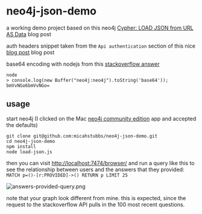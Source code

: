 # neo4j-json-demo

a working demo project based on this neo4j [Cypher: LOAD JSON from URL AS Data](https://neo4j.com/blog/cypher-load-json-from-url/) blog post

auth headers snippet taken from the `Api authentication` section of this nice [blog post](http://voidcanvas.com/how-to-write-a-basic-read-write-operation-of-neo4j-with-node-js-in-express-apis/) blog post

base64 encoding with nodejs from this [stackoverflow answer](https://stackoverflow.com/a/6182519/1732222)
```
node
> console.log(new Buffer("neo4j:neo4j").toString('base64'));
bmVvNGo6bmVvNGo=
```

## usage 

start neo4j (I clicked on the Mac [neo4j community edition](https://neo4j.com/download/community-edition/) app and accepted the defaults)

```
git clone git@github.com:micahstubbs/neo4j-json-demo.git
cd neo4j-json-demo
npm install
node load-json.js
```

then you can visit [http://localhost:7474/browser/](http://localhost:7474/browser/)
and run a query like this to see the relationship between users and the answers that they provided:
`MATCH p=()-[r:PROVIDED]->() RETURN p LIMIT 25`

![answers-provided-query.png](http://i.imgur.com/NmNfMDC.png)

note that your graph look different from mine. this is expected, since the request to the stackoverflow API pulls in the 100 most recent questions. 